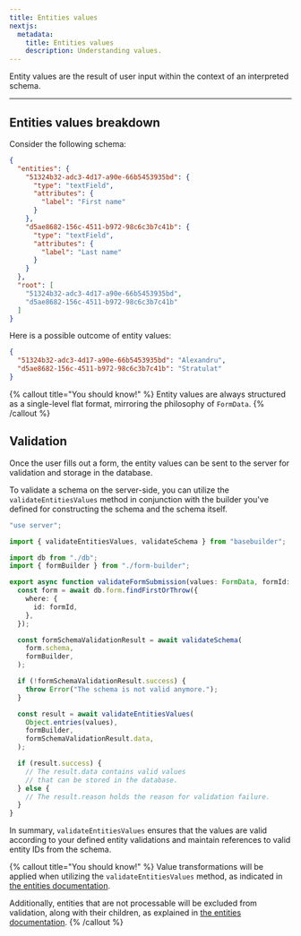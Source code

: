 ```yaml
---
title: Entities values
nextjs:
  metadata:
    title: Entities values
    description: Understanding values.
---
```


Entity values are the result of user input within the context of an interpreted schema.

---

## Entities values breakdown

Consider the following schema:

```json
{
  "entities": {
    "51324b32-adc3-4d17-a90e-66b5453935bd": {
      "type": "textField",
      "attributes": {
        "label": "First name"
      }
    },
    "d5ae8682-156c-4511-b972-98c6c3b7c41b": {
      "type": "textField",
      "attributes": {
        "label": "Last name"
      }
    }
  },
  "root": [
    "51324b32-adc3-4d17-a90e-66b5453935bd",
    "d5ae8682-156c-4511-b972-98c6c3b7c41b"
  ]
}
```

Here is a possible outcome of entity values:

```json
{
  "51324b32-adc3-4d17-a90e-66b5453935bd": "Alexandru",
  "d5ae8682-156c-4511-b972-98c6c3b7c41b": "Stratulat"
}
```

{% callout title="You should know!" %}
Entity values are always structured as a single-level flat format, mirroring the philosophy of `FormData`.
{% /callout %}

## Validation

Once the user fills out a form, the entity values can be sent to the server for validation and storage in the database.

To validate a schema on the server-side, you can utilize the `validateEntitiesValues` method in conjunction with the builder you've defined for constructing the schema and the schema itself.

```typescript
"use server";

import { validateEntitiesValues, validateSchema } from "basebuilder";

import db from "./db";
import { formBuilder } from "./form-builder";

export async function validateFormSubmission(values: FormData, formId: string) {
  const form = await db.form.findFirstOrThrow({
    where: {
      id: formId,
    },
  });

  const formSchemaValidationResult = await validateSchema(
    form.schema,
    formBuilder,
  );

  if (!formSchemaValidationResult.success) {
    throw Error("The schema is not valid anymore.");
  }

  const result = await validateEntitiesValues(
    Object.entries(values),
    formBuilder,
    formSchemaValidationResult.data,
  );

  if (result.success) {
    // The result.data contains valid values
    // that can be stored in the database.
  } else {
    // The result.reason holds the reason for validation failure.
  }
}
```

In summary, `validateEntitiesValues` ensures that the values are valid according to your defined entity validations and maintain references to valid entity IDs from the schema.

{% callout title="You should know!" %}
Value transformations will be applied when utilizing the `validateEntitiesValues` method, as indicated in [the entities documentation](/docs/entities#transforming-values).

Additionally, entities that are not processable will be excluded from validation, along with their children, as explained in [the entities documentation](/docs/entities#conditional-processing).
{% /callout %}
